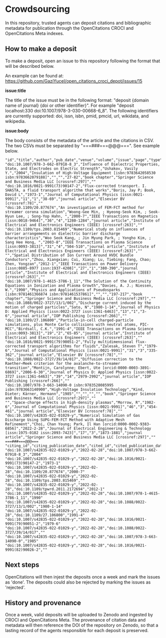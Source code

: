 # Crowdsourcing

In this repository, trusted agents can deposit citations and bibliographic metadata for publication through the OpenCitations CROCI and OpenCitations Meta indexes.

## How to make a deposit

To make a deposit, open an issue to this repository following the format that will be described below.

An example can be found at: https://github.com/GaziYucel/open_citations_croci_depot/issues/15

**issue:title**

The title of the issue must be in the following format: "deposit {domain name of journal} {doi or other identifier}". For example "deposit localhost:330 doi:10.1007/978-3-030-00668-6_8". The following identifiers are currently supported: doi, issn, isbn, pmid, pmcid, url, wikidata, and wikipedia.

**issue:body**

The body consists of the metadata of the article and the citations in CSV. The two CSVs must be separated by "===###===@@@===". See example below.

```
"id","title","author","pub_date","venue","volume","issue","page","type","publisher","editor"
"doi:10.1007/978-3-662-07918-8_3","Influence of Dielectric Properties, State, and Electrodes on Electric Strength","Ushakov, Vasily Y.","2004","Insulation of High-Voltage Equipment [isbn:9783642058530 isbn:9783662079188]","","","27-82","book chapter","Springer Science and Business Media LLC [crossref:297]",""
"doi:10.1016/0021-9991(73)90147-2","Flux-corrected transport. I. SHASTA, a fluid transport algorithm that works","Boris, Jay P; Book, David L","1973-1","Journal of Computational Physics [issn:0021-9991]","11","1","38-69","journal article","Elsevier BV [crossref:78]",""
"doi:10.1109/20.877674","An investigation of FEM-FCT method for streamer corona simulation","Woong-Gee Min, ; Hyeong-Seok Kim, ; Seok-Hyun Lee, ; Song-Yop Hahn, ","2000-7","IEEE Transactions on Magnetics [issn:0018-9464]","36","4","1280-1284","journal article","Institute of Electrical and Electronics Engineers (IEEE) [crossref:263]",""
"doi:10.1109/tps.2003.815469","Numerical study on influences of barrier arrangements on dielectric barrier discharge characteristics","Woo Seok Kang, ; Jin Myung Park, ; Yongho Kim, ; Sang Hee Hong, ","2003-8","IEEE Transactions on Plasma Science [issn:0093-3813]","31","4","504-510","journal article","Institute of Electrical and Electronics Engineers (IEEE) [crossref:263]",""
"","Spatial Distribution of Ion Current Around HVDC Bundle Conductors","Zhou, Xiangxian; Cui, Xiang; Lu, Tiebing; Fang, Chao; Zhen, Yongzan","2012-1","IEEE Transactions on Power Delivery [issn:0885-8977 issn:1937-4208]","27","1","380-390","journal article","Institute of Electrical and Electronics Engineers (IEEE) [crossref:263]",""
"doi:10.1007/978-1-4615-3786-1_11","The Solution of the Continuity Equations in Ionization and Plasma Growth","Davies, A. J.; Niessen, W.","1990","Physics and Applications of Pseudosparks [isbn:9781461366874 isbn:9781461537861]","","","197-217","book chapter","Springer Science and Business Media LLC [crossref:297]",""
"doi:10.1088/0022-3727/13/1/002","Discharge current induced by the motion of charged particles","Sato, N","1980-1-14","Journal of Physics D: Applied Physics [issn:0022-3727 issn:1361-6463]","13","1","3-6","journal article","IOP Publishing [crossref:266]",""
"doi:10.1109/27.106800","Particle-in-cell charged-particle simulations, plus Monte Carlo collisions with neutral atoms, PIC-MCC","Birdsall, C.K.","1991-4","IEEE Transactions on Plasma Science [issn:0093-3813]","19","2","65-85","journal article","Institute of Electrical and Electronics Engineers (IEEE) [crossref:263]",""
"doi:10.1016/0021-9991(79)90051-2","Fully multidimensional flux-corrected transport algorithms for fluids","Zalesak, Steven T","1979-6","Journal of Computational Physics [issn:0021-9991]","31","3","335-362","journal article","Elsevier BV [crossref:78]",""
"doi:10.1088/0022-3727/39/14/017","Diffusion correction to the Raether–Meek criterion for the avalanche-to-streamer transition","Montijn, Carolynne; Ebert, Ute [orcid:0000-0003-3891-6869]","2006-6-30","Journal of Physics D: Applied Physics [issn:0022-3727 issn:1361-6463]","39","14","2979-2992","journal article","IOP Publishing [crossref:266]",""
"doi:10.1007/978-3-663-14090-0 isbn:9783528085995 isbn:9783663140900","High-Voltage Insulation Technology","Kind, Dieter; Kärner, Hermann","1985","","","","","book","Springer Science and Business Media LLC [crossref:297]",""
"","Space-charge effects in high-density plasmas","Morrow, R","1982-6","Journal of Computational Physics [issn:0021-9991]","46","3","454-461","journal article","Elsevier BV [crossref:78]",""
"doi:10.1007/s42835-022-01029-y","Numerical Simulation of Gas Discharge Using SUPG-FEM-FCT Method with Adaptive Mesh Refinement","Choi, Chan Young; Park, Il Han [orcid:0000-0002-9383-6856]","2022-2-28","Journal of Electrical Engineering & Technology [issn:1975-0102 issn:2093-7423]","17","3","1873-1881","journal article","Springer Science and Business Media LLC [crossref:297]",""
===###===@@@===
"citing_id","citing_publication_date","cited_id","cited_publication_date"
"doi:10.1007/s42835-022-01029-y","2022-02-28","doi:10.1007/978-3-662-07918-8_3","2004"
"doi:10.1007/s42835-022-01029-y","2022-02-28","doi:10.1016/0021-9991(73)90147-2","1973-1"
"doi:10.1007/s42835-022-01029-y","2022-02-28","doi:10.1109/20.877674","2000-7"
"doi:10.1007/s42835-022-01029-y","2022-02-28","doi:10.1109/tps.2003.815469",""
"doi:10.1007/s42835-022-01029-y","2022-02-28","doi:10.1109/tpwrd.2011.2172694","2012-1"
"doi:10.1007/s42835-022-01029-y","2022-02-28","doi:10.1007/978-1-4615-3786-1_11","1990"
"doi:10.1007/s42835-022-01029-y","2022-02-28","doi:10.1088/0022-3727/13/1/002","1980-1-14"
"doi:10.1007/s42835-022-01029-y","2022-02-28","doi:10.1109/27.106800","1991-4"
"doi:10.1007/s42835-022-01029-y","2022-02-28","doi:10.1016/0021-9991(79)90051-2","1979-6"
"doi:10.1007/s42835-022-01029-y","2022-02-28","doi:10.1088/0022-3727/39/14/017",""
"doi:10.1007/s42835-022-01029-y","2022-02-28","doi:10.1007/978-3-663-14090-0","1985"
"doi:10.1007/s42835-022-01029-y","2022-02-28","doi:10.1016/0021-9991(82)90026-2",""
```

## Next steps

OpenCitations will then injest the deposits once a week and mark the issues as 'done'. The deposits could also be rejected by marking the issues as 'rejected'.

## History and provenance

Once a week, valid deposits will be uploaded to Zenodo and ingested by CROCI and OpenCitations Meta. The provenance of citation data and metadata will then reference the DOI of the repository on Zenodo, so that a lasting record of the agents responsible for each deposit is preserved.

